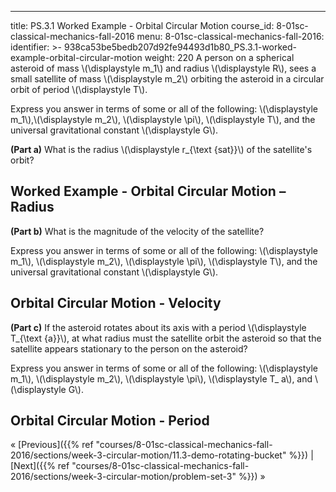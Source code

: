 ---
title: PS.3.1 Worked Example - Orbital Circular Motion
course_id: 8-01sc-classical-mechanics-fall-2016
menu:
  8-01sc-classical-mechanics-fall-2016:
    identifier: >-
      938ca53be5bedb207d92fe94493d1b80_PS.3.1-worked-example-orbital-circular-motion
    weight: 220
A person on a spherical asteroid of mass \\(\\displaystyle m\_1\\) and radius \\(\\displaystyle R\\), sees a small satellite of mass \\(\\displaystyle m\_2\\) orbiting the asteroid in a circular orbit of period \\(\\displaystyle T\\).

Express you answer in terms of some or all of the following: \\(\\displaystyle m\_1\\),\\(\\displaystyle m\_2\\), \\(\\displaystyle \\pi\\), \\(\\displaystyle T\\), and the universal gravitational constant \\(\\displaystyle G\\).

**(Part a)** What is the radius \\(\\displaystyle r\_{\\text {sat}}\\) of the satellite's orbit?

Worked Example - Orbital Circular Motion – Radius
-------------------------------------------------

**(Part b)** What is the magnitude of the velocity of the satellite?

Express you answer in terms of some or all of the following: \\(\\displaystyle m\_1\\), \\(\\displaystyle m\_2\\), \\(\\displaystyle \\pi\\), \\(\\displaystyle T\\), and the universal gravitational constant \\(\\displaystyle G\\).

Orbital Circular Motion - Velocity
----------------------------------

**(Part c)** If the asteroid rotates about its axis with a period \\(\\displaystyle T\_{\\text {a}}\\), at what radius must the satellite orbit the asteroid so that the satellite appears stationary to the person on the asteroid?

Express you answer in terms of some or all of the following: \\(\\displaystyle m\_1\\), \\(\\displaystyle m\_2\\), \\(\\displaystyle \\pi\\), \\(\\displaystyle T\_ a\\), and \\(\\displaystyle G\\).

Orbital Circular Motion - Period
--------------------------------

« [Previous]({{% ref "courses/8-01sc-classical-mechanics-fall-2016/sections/week-3-circular-motion/11.3-demo-rotating-bucket" %}}) | [Next]({{% ref "courses/8-01sc-classical-mechanics-fall-2016/sections/week-3-circular-motion/problem-set-3" %}}) »